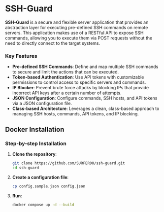 # SSH-Guard

**SSH-Guard** is a secure and flexible server application that provides an abstraction layer for executing pre-defined SSH commands on remote servers. This application makes use of a RESTful API to expose SSH commands, allowing you to execute them via POST requests without the need to directly connect to the target systems.

### Key Features
- **Pre-defined SSH Commands**: Define and map multiple SSH commands to secure and limit the actions that can be executed.
- **Token-based Authentication**: Use API tokens with customizable permissions to control access to specific servers and commands.
- **IP Blocker**: Prevent brute force attacks by blocking IPs that provide incorrect API keys after a certain number of attempts.
- **JSON Configuration**: Configure commands, SSH hosts, and API tokens via a JSON configuration file.
- **Class-based Architecture**: Leverages a clean, class-based approach to managing SSH hosts, commands, API tokens, and IP blocking.

## Docker Installation

### Step-by-step Installation

1. **Clone the repository**:

    ```bash
    git clone https://github.com/SURFER00/ssh-guard.git
    cd ssh-guard
    ```

2. **Create a configuration file**:

    ```bash
    cp config.sample.json config.json
    ```

3. **Run**:
   
   ```bash
   docker compose up -d --build
   ```
